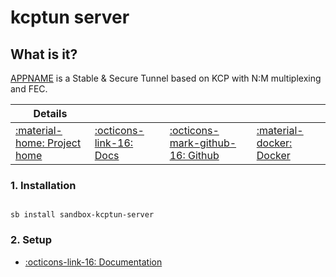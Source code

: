 # kcptun server

## What is it?

[APPNAME](https://github.com/xtaci/kcptun) is a Stable & Secure Tunnel based on KCP with N:M multiplexing and FEC.

| Details     |             |             |             |
|-------------|-------------|-------------|-------------|
| [:material-home: Project home ](https://github.com/xtaci/kcptun) | [:octicons-link-16: Docs](https://github.com/xtaci/kcptun) | [:octicons-mark-github-16: Github](https://github.com/xtaci/kcptun) | [:material-docker: Docker ](https://hub.docker.com/r/horjulf/kcptun)|

### 1. Installation

``` shell

sb install sandbox-kcptun-server

```

### 2. Setup

- [:octicons-link-16: Documentation](https://github.com/xtaci/kcptun)
